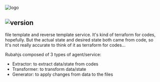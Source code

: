 ![logo](http://static.averism.com/rubahjs_banner.png)

![version](https://img.shields.io/badge/version-0.4.0-brightgreen.svg)
---
file template and reverse template service. It's kind of terraform for codes, hopefully. But the actual state and desired state both came from code, so It's not really accurate to think of it as terraform for codes...

Rubahjs composed of 3 types of agent/service:
- Extractor: to extract data/state from codes
- Transformer: to transform data/state
- Generator: to apply changes from data to the files